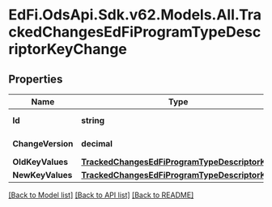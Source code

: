 # EdFi.OdsApi.Sdk.v62.Models.All.TrackedChangesEdFiProgramTypeDescriptorKeyChange

## Properties

Name | Type | Description | Notes
------------ | ------------- | ------------- | -------------
**Id** | **string** | Resource identifier | [optional] 
**ChangeVersion** | **decimal** | Change version | [optional] 
**OldKeyValues** | [**TrackedChangesEdFiProgramTypeDescriptorKey**](TrackedChangesEdFiProgramTypeDescriptorKey.md) |  | [optional] 
**NewKeyValues** | [**TrackedChangesEdFiProgramTypeDescriptorKey**](TrackedChangesEdFiProgramTypeDescriptorKey.md) |  | [optional] 

[[Back to Model list]](../../README.md#documentation-for-models) [[Back to API list]](../../README.md#documentation-for-api-endpoints) [[Back to README]](../../README.md)


